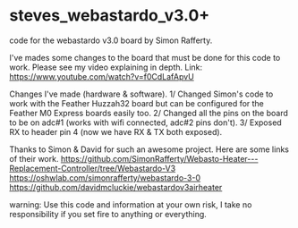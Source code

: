 # steves_webastardo_v3.0+
code for the webastardo v3.0 board by Simon Rafferty.

I've mades some changes to the board that must be done for this code to work.
Please see my video explaining in depth.
Link: https://www.youtube.com/watch?v=f0CdLafApvU

Changes I've made (hardware & software).
1/ Changed Simon's code to work with the Feather Huzzah32 board but can be configured for the Feather M0 Express boards easily too.
2/ Changed all the pins on the board to be on adc#1 (works with wifi connected, adc#2 pins don't).
3/ Exposed RX to header pin 4 (now we have RX & TX both exposed).

Thanks to Simon & David for such an awesome project.
Here are some links of their work.
https://github.com/SimonRafferty/Webasto-Heater---Replacement-Controller/tree/Webastardo-V3
https://oshwlab.com/simonrafferty/webastardo-3-0
https://github.com/davidmcluckie/webastardov3airheater

warning:
Use this code and information at your own risk, I take no responsibility if you set fire to anything or everything.